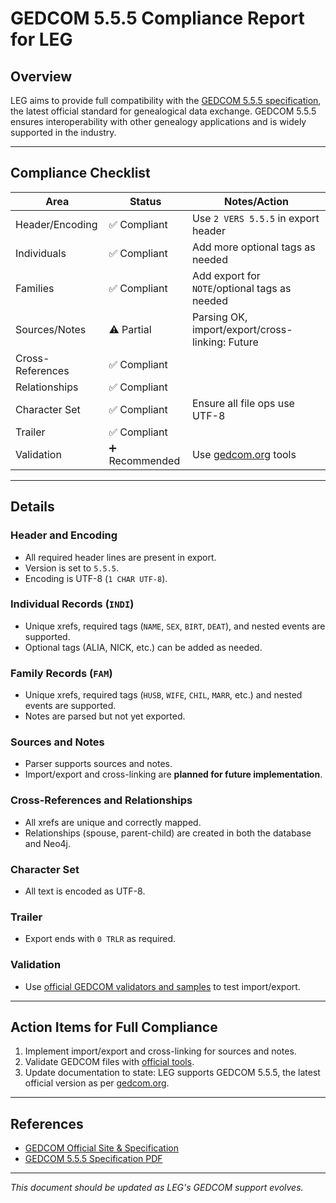 # GEDCOM 5.5.5 Compliance Report for LEG

## Overview

LEG aims to provide full compatibility with the [GEDCOM 5.5.5 specification](https://www.gedcom.org/), the latest official standard for genealogical data exchange. GEDCOM 5.5.5 ensures interoperability with other genealogy applications and is widely supported in the industry.

---

## Compliance Checklist

| Area                | Status         | Notes/Action                                      |
|---------------------|---------------|---------------------------------------------------|
| Header/Encoding     | ✅ Compliant   | Use `2 VERS 5.5.5` in export header               |
| Individuals         | ✅ Compliant   | Add more optional tags as needed                  |
| Families            | ✅ Compliant   | Add export for `NOTE`/optional tags as needed     |
| Sources/Notes       | ⚠️ Partial    | Parsing OK, import/export/cross-linking: Future   |
| Cross-References    | ✅ Compliant   |                                                   |
| Relationships       | ✅ Compliant   |                                                   |
| Character Set       | ✅ Compliant   | Ensure all file ops use UTF-8                     |
| Trailer             | ✅ Compliant   |                                                   |
| Validation          | ➕ Recommended | Use [gedcom.org](https://www.gedcom.org/) tools   |

---

## Details

### Header and Encoding
- All required header lines are present in export.
- Version is set to `5.5.5`.
- Encoding is UTF-8 (`1 CHAR UTF-8`).

### Individual Records (`INDI`)
- Unique xrefs, required tags (`NAME`, `SEX`, `BIRT`, `DEAT`), and nested events are supported.
- Optional tags (ALIA, NICK, etc.) can be added as needed.

### Family Records (`FAM`)
- Unique xrefs, required tags (`HUSB`, `WIFE`, `CHIL`, `MARR`, etc.) and nested events are supported.
- Notes are parsed but not yet exported.

### Sources and Notes
- Parser supports sources and notes.
- Import/export and cross-linking are **planned for future implementation**.

### Cross-References and Relationships
- All xrefs are unique and correctly mapped.
- Relationships (spouse, parent-child) are created in both the database and Neo4j.

### Character Set
- All text is encoded as UTF-8.

### Trailer
- Export ends with `0 TRLR` as required.

### Validation
- Use [official GEDCOM validators and samples](https://www.gedcom.org/) to test import/export.

---

## Action Items for Full Compliance

1. Implement import/export and cross-linking for sources and notes.
2. Validate GEDCOM files with [official tools](https://www.gedcom.org/).
3. Update documentation to state: LEG supports GEDCOM 5.5.5, the latest official version as per [gedcom.org](https://www.gedcom.org/).

---

## References
- [GEDCOM Official Site & Specification](https://www.gedcom.org/)
- [GEDCOM 5.5.5 Specification PDF](https://www.gedcom.org/gedcom/gedcom-5-5-5.pdf)

---

*This document should be updated as LEG's GEDCOM support evolves.* 